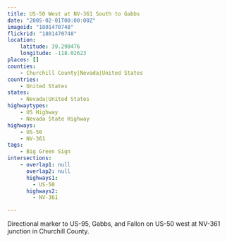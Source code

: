 ```yaml
---
title: US-50 West at NV-361 South to Gabbs
date: "2005-02-01T00:00:00Z"
imageid: "1801470748"
flickrid: "1801470748"
location:
    latitude: 39.290476
    longitude: -118.02623
places: []
counties:
    - Churchill County|Nevada|United States
countries:
    - United States
states:
    - Nevada|United States
highwaytypes:
    - US Highway
    - Nevada State Highway
highways:
    - US-50
    - NV-361
tags:
    - Big Green Sign
intersections:
    - overlap1: null
      overlap2: null
      highways1:
        - US-50
      highways2:
        - NV-361

---
```

Directional marker to US-95, Gabbs, and Fallon on US-50 west at NV-361 junction in Churchill County.